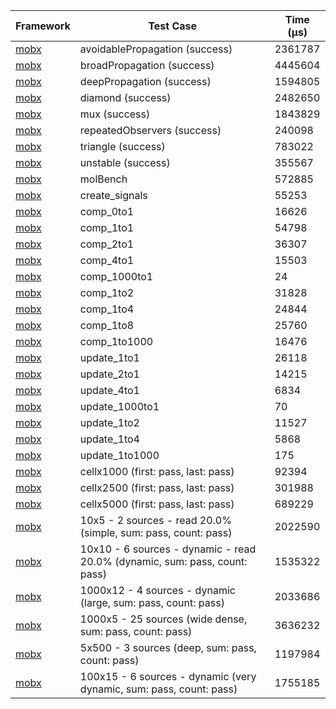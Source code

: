 | Framework | Test Case | Time (μs) |
| --- | --- | --- |
| [mobx](https://github.com/mobxjs/mobx.dart) | avoidablePropagation (success) | 2361787 |
| [mobx](https://github.com/mobxjs/mobx.dart) | broadPropagation (success) | 4445604 |
| [mobx](https://github.com/mobxjs/mobx.dart) | deepPropagation (success) | 1594805 |
| [mobx](https://github.com/mobxjs/mobx.dart) | diamond (success) | 2482650 |
| [mobx](https://github.com/mobxjs/mobx.dart) | mux (success) | 1843829 |
| [mobx](https://github.com/mobxjs/mobx.dart) | repeatedObservers (success) | 240098 |
| [mobx](https://github.com/mobxjs/mobx.dart) | triangle (success) | 783022 |
| [mobx](https://github.com/mobxjs/mobx.dart) | unstable (success) | 355567 |
| [mobx](https://github.com/mobxjs/mobx.dart) | molBench | 572885 |
| [mobx](https://github.com/mobxjs/mobx.dart) | create_signals | 55253 |
| [mobx](https://github.com/mobxjs/mobx.dart) | comp_0to1 | 16626 |
| [mobx](https://github.com/mobxjs/mobx.dart) | comp_1to1 | 54798 |
| [mobx](https://github.com/mobxjs/mobx.dart) | comp_2to1 | 36307 |
| [mobx](https://github.com/mobxjs/mobx.dart) | comp_4to1 | 15503 |
| [mobx](https://github.com/mobxjs/mobx.dart) | comp_1000to1 | 24 |
| [mobx](https://github.com/mobxjs/mobx.dart) | comp_1to2 | 31828 |
| [mobx](https://github.com/mobxjs/mobx.dart) | comp_1to4 | 24844 |
| [mobx](https://github.com/mobxjs/mobx.dart) | comp_1to8 | 25760 |
| [mobx](https://github.com/mobxjs/mobx.dart) | comp_1to1000 | 16476 |
| [mobx](https://github.com/mobxjs/mobx.dart) | update_1to1 | 26118 |
| [mobx](https://github.com/mobxjs/mobx.dart) | update_2to1 | 14215 |
| [mobx](https://github.com/mobxjs/mobx.dart) | update_4to1 | 6834 |
| [mobx](https://github.com/mobxjs/mobx.dart) | update_1000to1 | 70 |
| [mobx](https://github.com/mobxjs/mobx.dart) | update_1to2 | 11527 |
| [mobx](https://github.com/mobxjs/mobx.dart) | update_1to4 | 5868 |
| [mobx](https://github.com/mobxjs/mobx.dart) | update_1to1000 | 175 |
| [mobx](https://github.com/mobxjs/mobx.dart) | cellx1000 (first: pass, last: pass) | 92394 |
| [mobx](https://github.com/mobxjs/mobx.dart) | cellx2500 (first: pass, last: pass) | 301988 |
| [mobx](https://github.com/mobxjs/mobx.dart) | cellx5000 (first: pass, last: pass) | 689229 |
| [mobx](https://github.com/mobxjs/mobx.dart) | 10x5 - 2 sources - read 20.0% (simple, sum: pass, count: pass) | 2022590 |
| [mobx](https://github.com/mobxjs/mobx.dart) | 10x10 - 6 sources - dynamic - read 20.0% (dynamic, sum: pass, count: pass) | 1535322 |
| [mobx](https://github.com/mobxjs/mobx.dart) | 1000x12 - 4 sources - dynamic (large, sum: pass, count: pass) | 2033686 |
| [mobx](https://github.com/mobxjs/mobx.dart) | 1000x5 - 25 sources (wide dense, sum: pass, count: pass) | 3636232 |
| [mobx](https://github.com/mobxjs/mobx.dart) | 5x500 - 3 sources (deep, sum: pass, count: pass) | 1197984 |
| [mobx](https://github.com/mobxjs/mobx.dart) | 100x15 - 6 sources - dynamic (very dynamic, sum: pass, count: pass) | 1755185 |
